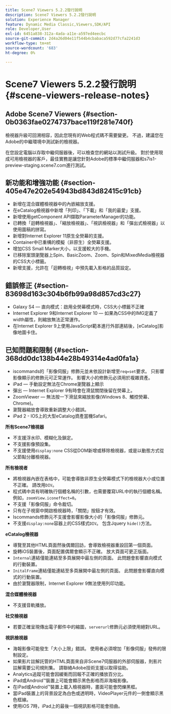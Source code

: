 ```yaml
---
title: Scene7 Viewers 5.2.2發行說明
description: Scene7 Viewers 5.2.2發行說明
solution: Experience Manager
feature: Dynamic Media Classic,Viewers,SDK/API
role: Developer,User
exl-id: 6451a838-312a-4ada-a11e-a597ed4eecbc
source-git-commit: 2d4a26d04e11f544b4cbabaca592d77cfa2241d3
workflow-type: tm+mt
source-wordcount: '683'
ht-degree: 0%

---
```


# Scene7 Viewers 5.2.2發行說明{#scene-viewers-release-notes}

## Adobe Scene7 Viewers {#section-0b0363fae0274737bace119f281e740f}

檢視器升級可回溯相容，因此您現有的Web程式碼不需要變更。 不過，建議您在Adobe的中繼環境中測試新的檢視器。

在您設定電腦以存取中繼伺服器後，可以檢查您的網站以測試升級。 對於使用現成可用檢視器的客戶，最佳實務是讓您針對Adobe的標準中繼伺服器和s7is1-preview-staging.scene7.com進行測試。

## 新功能和增強功能 {#section-405e47e202e54943bd843d82415c91cb}

* 新增在混合媒體檢視器中的內嵌縮放支援。
* 在eCatalog檢視器中新增「列印」、「下載」和「我的最愛」支援。
* 新增使用getComponent API擷取ParameterManager的功能。
* 已轉換「迴轉檢視器」、「縮放檢視器」、「視訊檢視器」和「彈出式檢視器」以使用圖稿的拼寫。
* 新增對Internet Explorer 11原生全熒幕的支援。
* Container中已重構的模擬（非原生）全熒幕支援。
* 增加CSS Small Marker大小，以支援較大的手機。
* 已移除案頭瀏覽器上Spin、BasicZoom、Zoom、Spin和MixedMedia檢視器的CSS大小標籤。
* 新增支援，允許在「迴轉檢視」中預先載入影格的品質設定。

## 錯誤修正 {#section-83698d163c304b6fb99a98d857cd3c27}

* Galaxy S4 — 直向模式：啟用全熒幕模式時，CSS大小標籤不正確
* Internet Explorer 9和Internet Explorer 10 — 如果為CSS中的IMG定義了width屬性，則縮放無法正常運作。
* 在Internet Explorer 9上使用JavaScript範本進行外部連結後，[eCatalog]影像地圖卡住。

## 已知問題和限制 {#section-368dd0dc138b44e28b49314e4ad0fa1a}

* iscommands的「影像伺服」修飾元並未依設計新增至`req=set`要求。 只影響影像顯示的修飾元可正常運作。 影響大小的修飾元必須用於複雜資產。
* iPad — 手動設定無法在Chrome瀏覽器上顯示
* 彈出 — Internet Explorer 9有時會在滑鼠關閉後留在熒幕上。
* ZoomViewer — 無法按一下滑鼠來縮放影像(Windows 8、觸控熒幕、Chrome)。
* 瀏覽器縮放會導致重新調整大小錯誤。
* iPad 2 - IOS上的大型eCatalog資產當機Safari。

**所有Scene7檢視器**

* 不支援浮水印、模糊化及鎖定。
* 不支援影像預設集。
* 不支援使用`display:none` CSS從DOM新增或移除檢視器，或是以動態方式從父節點分離檢視器。

**所有檢視者**

* 將檢視器內嵌在表格中，可能會導致非原生全熒幕模式下的檢視器大小或位置不正確。 請改用`DIV`。
* 程式碼中具有明確執行個體名稱的引數，也需要覆寫URL中的執行個體名稱。 例如，`zoomView.iconeffect=0`。
* 不支援「影像伺服」命令裁切。
* 只有在子視窗中開啟檢視器時，「關閉」按鈕才有效。
* Iscommands修飾元不支援會影響影像大小的「影像伺服」修飾元。
* 不支援`display:none`容器上的CSS樣式`DIV`。 包含Jquery `hide()`方法。

**eCatalog檢視器**

* 導覽至其他HTML頁面然後偶爾回訪，會導致檢視器重設回第一個頁面。
* 旋轉iOS裝置後，頁面配置偶爾會顯示不正確。 放大頁面可更正版面。
* `Internal`連結僅能連結至多頁展開中最左側的頁面。 此問題會影響直向模式的行動裝置。
* `InitalFrame`連結僅能連結至多頁展開中最左側的頁面。 此問題會影響直向模式的行動裝置。
* 由於瀏覽器限制，Internet Explorer 9無法使用列印功能。

**混合媒體檢視器**

* 不支援音軌播放。

**社交檢視器**

* 若要正確呈現傳出電子郵件中的縮圖，`serverurl`修飾元必須使用絕對URL。

**視訊檢視器**

* 海報影像可能發生「大小上限」錯誤。 使用者必須增加「影像伺服」發佈的限制設定。
* 如果影片註解託管的HTML頁面來自非Scene7伺服器的外部伺服器，則影片註解需要公司規則集。 請聯絡Adobe技術支援以取得協助。
* Analytics追蹤可能會因緩衝而回報不正確的播放百分比。
* iPad或Android™裝置上可能會顯示黑色影格而非海報影像。
* 在iPad或Android™裝置上載入檢視器時，畫面可能會閃爍黑框。
* 當iPad裝置上的背景設定為白色或透明時，VideoPlayer元件的一側會顯示黑色框線。
* 使用iOS 7時，iPad上的最後一個視訊影格可能會扭曲。
